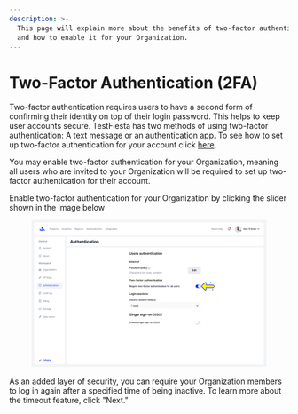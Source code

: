 ```yaml
---
description: >-
  This page will explain more about the benefits of two-factor authentication
  and how to enable it for your Organization.
---
```


# Two-Factor Authentication (2FA)

Two-factor authentication requires users to have a second form of confirming their identity on top of their login password. This helps to keep user accounts secure. TestFiesta has two methods of using two-factor authentication: A text message or an authentication app. To see how to set up two-factor authentication for your account click [here](../../account-settings/general-settings/security/two-factor-authentication-2fa/).

You may enable two-factor authentication for your Organization, meaning all users who are invited to your Organization will be required to set up two-factor authentication for their account.

Enable two-factor authentication for your Organization by clicking the slider shown in the image below

<figure><img src="../../.gitbook/assets/Authentication.png" alt=""><figcaption></figcaption></figure>

As an added layer of security, you can require your Organization members to log in again after a specified time of being inactive. To learn more about the timeout feature, click "Next."
